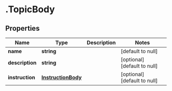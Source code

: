 # .TopicBody

## Properties
Name | Type | Description | Notes
------------ | ------------- | ------------- | -------------
**name** | **string** |  | [default to null]
**description** | **string** |  | [optional] [default to null]
**instruction** | [**InstructionBody**](InstructionBody.md) |  | [optional] [default to null]


